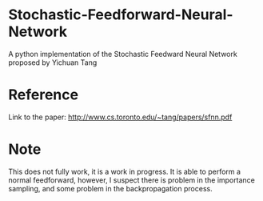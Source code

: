 # Stochastic-Feedforward-Neural-Network
A python implementation of the Stochastic Feedward Neural Network proposed by Yichuan Tang

# Reference
Link to the paper:
http://www.cs.toronto.edu/~tang/papers/sfnn.pdf

# Note
This does not fully work, it is a work in progress. It is able to perform a normal feedforward, however, I suspect there is problem in the importance sampling, and some problem in the backpropagation process.
